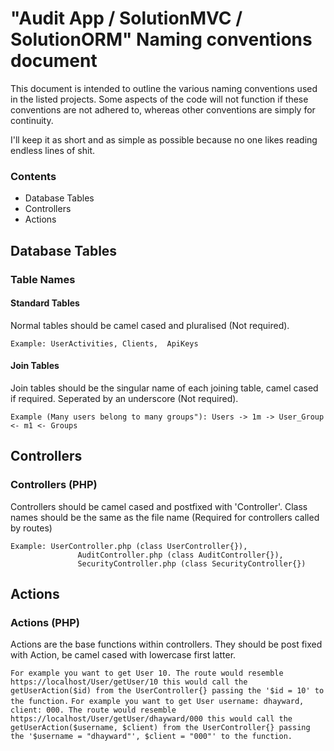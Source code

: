 <h1>"Audit App / SolutionMVC / SolutionORM" Naming conventions document</h1>

<p>
    This document is intended to outline the various naming conventions used in 
    the listed projects. Some aspects of the code will not function if these 
    conventions are not adhered to, whereas other conventions are simply for continuity.
</p>
<p>
    I'll keep it as short and as simple as possible because no one likes reading 
    endless lines of shit.
</p>

<h3>Contents</h3>
<ul>
    <li>Database Tables</li>
    <li>Controllers</li>
    <li>Actions</li>
</ul>


<h2>Database Tables</h2>

<h3>Table Names</h3>

<h4>Standard Tables</h4>
<p>Normal tables should be camel cased and pluralised (Not required).</p>
<code>Example: UserActivities, Clients,  ApiKeys</code>

<h4>Join Tables</h4>
<p>Join tables should be the singular name of each joining table, camel cased if required. Seperated by an underscore (Not required).</p>
<code>Example (Many users belong to many groups"): Users -> 1m -> User_Group <- m1 <- Groups </code>



<h2>Controllers</h2>
<h3>Controllers (PHP)</h3>
<p>Controllers should be camel cased and postfixed with 'Controller'. Class names should be the same as the file name (Required for controllers called by routes)</p>
<code>Example: UserController.php (class UserController{}),
               AuditController.php (class AuditController{}),
               SecurityController.php (class SecurityController{})
</code>

<h2>Actions</h2>
<h3>Actions (PHP)</h3>
<p>Actions are the base functions within controllers. They should be post fixed with Action, be camel cased with lowercase first latter.</p>
<code>For example you want to get User 10. The route would resemble https://localhost/User/getUser/10 this would call the getUserAction($id) from the UserController{} passing the '$id = 10' to the function.</code>
<code>For example you want to get User username: dhayward, client: 000. The route would resemble https://localhost/User/getUser/dhayward/000 this would call the getUserAction($username, $client) from the UserController{} passing the '$username = "dhayward"', $client = "000"' to the function.</code>




